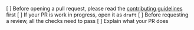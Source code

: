 [ ] Before opening a pull request, please read the [contributing guidelines](https://github.com/peronio-ar/peronio-frontend/blob/master/CONTRIBUTING.md) first
[ ] If your PR is work in progress, open it as `draft`
[ ] Before requesting a review, all the checks need to pass
[ ] Explain what your PR does
